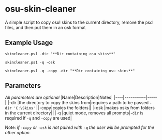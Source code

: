# osu-skin-cleaner

A simple script to copy osu! skins to the current directory, remove the psd files, and then put them in an osk format

## Example Usage

`skincleaner.ps1 -dir "**Dir containing osu skins**"`

`skincleaner.ps1 -q -osk`

`skincleaner.ps1 -q -copy -dir "**Dir containing osu skins**" `

## Parameters

_All parameters are optional_
|Name|Description|Notes|
|----|-----------|-----|
|-dir |the directory to copy the skins from|requires a path to be passed `-dir 'C:\Skins'`|
|-copy|copies the folders||
|-osk |makes osks from folders in the current directory||
|-q |quiet mode, removes all prompts|`-dir` is required if `-q` and `-copy` are used|

Note: _if `-copy` or `-osk` is not paired with `-q` the user will be prompted for the other option._
